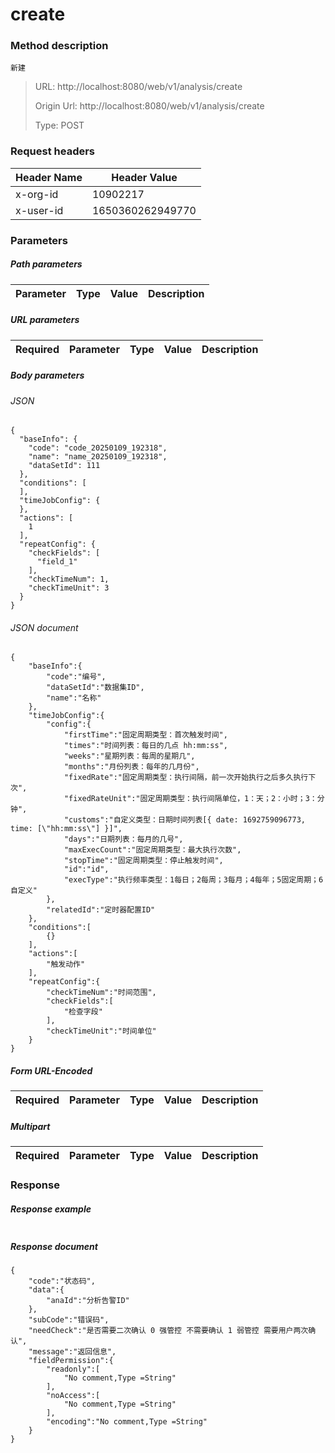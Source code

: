 # create

### Method description

```
新建
```

> URL: http://localhost:8080/web/v1/analysis/create
>
> Origin Url: http://localhost:8080/web/v1/analysis/create
>
> Type: POST


### Request headers

|Header Name| Header Value|
|---------|------|
|x-org-id|10902217|
|x-user-id|1650360262949770|

### Parameters

##### Path parameters

| Parameter | Type | Value | Description |
|---------|------|------|------------|


##### URL parameters

|Required| Parameter | Type | Value | Description |
|---------|---------|------|------|------------|


##### Body parameters

###### JSON

```
{
  "baseInfo": {
    "code": "code_20250109_192318",
    "name": "name_20250109_192318",
    "dataSetId": 111
  },
  "conditions": [
  ],
  "timeJobConfig": {
  },
  "actions": [
    1
  ],
  "repeatConfig": {
    "checkFields": [
      "field_1"
    ],
    "checkTimeNum": 1,
    "checkTimeUnit": 3
  }
}
```

###### JSON document

```
{
	"baseInfo":{
		"code":"编号",
		"dataSetId":"数据集ID",
		"name":"名称"
	},
	"timeJobConfig":{
		"config":{
			"firstTime":"固定周期类型：首次触发时间",
			"times":"时间列表：每日的几点 hh:mm:ss",
			"weeks":"星期列表：每周的星期几",
			"months":"月份列表：每年的几月份",
			"fixedRate":"固定周期类型：执行间隔，前一次开始执行之后多久执行下次",
			"fixedRateUnit":"固定周期类型：执行间隔单位，1：天；2：小时；3：分钟",
			"customs":"自定义类型：日期时间列表[{ date: 1692759096773, time: [\"hh:mm:ss\"] }]",
			"days":"日期列表：每月的几号",
			"maxExecCount":"固定周期类型：最大执行次数",
			"stopTime":"固定周期类型：停止触发时间",
			"id":"id",
			"execType":"执行频率类型：1每日；2每周；3每月；4每年；5固定周期；6自定义"
		},
		"relatedId":"定时器配置ID"
	},
	"conditions":[
		{}
	],
	"actions":[
		"触发动作"
	],
	"repeatConfig":{
		"checkTimeNum":"时间范围",
		"checkFields":[
			"检查字段"
		],
		"checkTimeUnit":"时间单位"
	}
}
```


##### Form URL-Encoded
|Required| Parameter | Type | Value | Description |
|---------|---------|------|------|------------|


##### Multipart
|Required | Parameter | Type | Value | Description |
|---------|---------|------|------|------------|


### Response

##### Response example

```

```

##### Response document
```
{
	"code":"状态码",
	"data":{
		"anaId":"分析告警ID"
	},
	"subCode":"错误码",
	"needCheck":"是否需要二次确认 0 强管控 不需要确认 1 弱管控 需要用户两次确认",
	"message":"返回信息",
	"fieldPermission":{
		"readonly":[
			"No comment,Type =String"
		],
		"noAccess":[
			"No comment,Type =String"
		],
		"encoding":"No comment,Type =String"
	}
}
```


